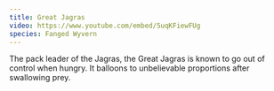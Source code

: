 ```yaml
---
title: Great Jagras
video: https://www.youtube.com/embed/5uqKFiewFUg
species: Fanged Wyvern
---
```


The pack leader of the Jagras, the Great Jagras is known to go out of control when hungry.
It balloons to unbelievable proportions after swallowing prey.
